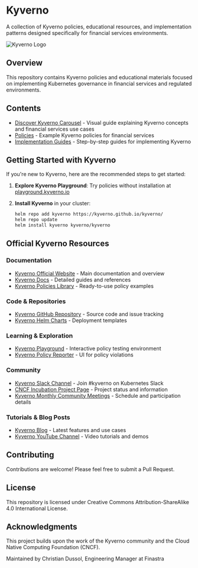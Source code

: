 # Kyverno

A collection of Kyverno policies, educational resources, and implementation patterns designed specifically for financial services environments.

![Kyverno Logo](https://kyverno.io/images/kyverno.png)

## Overview

This repository contains Kyverno policies and educational materials focused on implementing Kubernetes governance in financial services and regulated environments.

## Contents

- [Discover Kyverno Carousel](./carousel/) - Visual guide explaining Kyverno concepts and financial services use cases
- [Policies](./policies/) - Example Kyverno policies for financial services
- [Implementation Guides](./guides/) - Step-by-step guides for implementing Kyverno

## Getting Started with Kyverno

If you're new to Kyverno, here are the recommended steps to get started:

1. **Explore Kyverno Playground**: Try policies without installation at [playground.kyverno.io](https://playground.kyverno.io/)

2. **Install Kyverno** in your cluster:
   ```bash
   helm repo add kyverno https://kyverno.github.io/kyverno/
   helm repo update
   helm install kyverno kyverno/kyverno

## Official Kyverno Resources

### Documentation
* [Kyverno Official Website](https://kyverno.io/) - Main documentation and overview
* [Kyverno Docs](https://kyverno.io/docs/) - Detailed guides and references
* [Kyverno Policies Library](https://kyverno.io/policies/) - Ready-to-use policy examples

### Code & Repositories
* [Kyverno GitHub Repository](https://github.com/kyverno/kyverno) - Source code and issue tracking
* [Kyverno Helm Charts](https://github.com/kyverno/kyverno/tree/main/charts) - Deployment templates

### Learning & Exploration
* [Kyverno Playground](https://playground.kyverno.io/) - Interactive policy testing environment
* [Kyverno Policy Reporter](https://github.com/kyverno/policy-reporter) - UI for policy violations

### Community
* [Kyverno Slack Channel](https://kubernetes.slack.com/archives/CLGR9BJU9) - Join #kyverno on Kubernetes Slack
* [CNCF Incubation Project Page](https://www.cncf.io/projects/kyverno/) - Project status and information
* [Kyverno Monthly Community Meetings](https://kyverno.io/community/) - Schedule and participation details

### Tutorials & Blog Posts
* [Kyverno Blog](https://kyverno.io/blog/) - Latest features and use cases
* [Kyverno YouTube Channel](https://www.youtube.com/channel/UC4CMFRX6YJDLa0r2nKuSrTQ) - Video tutorials and demos

## Contributing
Contributions are welcome! Please feel free to submit a Pull Request.

## License
This repository is licensed under Creative Commons Attribution-ShareAlike 4.0 International License.

## Acknowledgments
This project builds upon the work of the Kyverno community and the Cloud Native Computing Foundation (CNCF).

Maintained by Christian Dussol, Engineering Manager at Finastra
